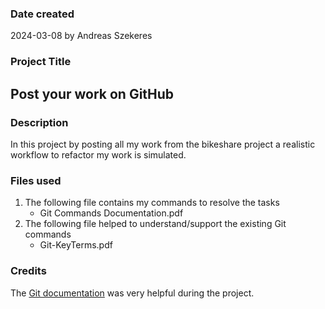 
### Date created
2024-03-08 by Andreas Szekeres

### Project Title
## Post your work on GitHub

### Description
In this project by posting all my work from the bikeshare project a realistic workflow to refactor my work is simulated.

### Files used
1. The following file contains my commands to resolve the tasks
   * Git Commands Documentation.pdf
2. The following file helped to understand/support the existing Git commands
   * Git-KeyTerms.pdf

### Credits
The [Git documentation](https://git-scm.com/doc) was very helpful during the project.

